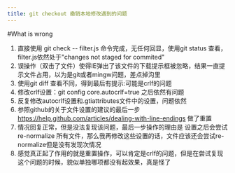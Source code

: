 ```yaml
---
title: git checkout 撤销本地修改遇到的问题
---
```

#What is wrong
1. 直接使用 git check -- filter.js 命令完成，无任何回显，使用git status 查看，filter.js依然处于"changes not staged for commited"
3. 误操作（双击了文件）使得IE弹出了该文件的下载提示框被忽略，结果一直提示文件占用，以为是git或者mingw问题，差点掉沟里
2. 使用git diff 查看不同，得到最后有提示:可能是crlf的问题
5. 修改crlf设置：git config core.autocrlf=true 之后依然有问题
5. 反复修改autocrlf设置和.gtiattributes文件中的设置，问题依然
6. 参照github的关于文件设置的建议的最后一步 https://help.github.com/articles/dealing-with-line-endings 做了重置
7. 情况回复正常，但是没法复现该问题，最后一步操作的理由是 设置之后会尝试re-normalize 所有文件，那么我再修改这些设置的话，文件应该还会尝试re-normalize但是没有发现次情况
8. 感觉真正起了作用的就是重置操作，可以肯定是crlf的问题，但是在尝试复现这个问题的时候，貌似单独哪项都没有起效果，真是怪了
	
	
	